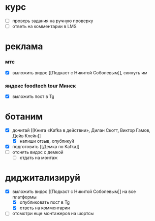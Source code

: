 # курс
- [ ] проверь задания на ручную проверку
- [ ] ответь на комментарии в LMS
# реклама
### мтс
- [x] выложить видос [[Подкаст с Никитой Соболевым]], скинуть им
### яндекс foodtech tour Минск
- [x] выложить пост в Tg
# ботаним
- [x] дочитай [[Книга «Kafka в действии», Дилан Скотт, Виктор Гамов, Дейв Клейн]]
	- [x] напиши отзыв, опубликуй
- [x] подготовить [[Демка по Kafka]]
- [ ] отснять видос с демкой
	- [ ] отдать на монтаж
# диджитализируй
- [x] выложить видос [[Подкаст с Никитой Соболевым]] на все платформы
	- [x] опубликовать пост в Tg
	- [x] ответь на комментарии
- [ ] отсмотри еще монтажеров на шортсы